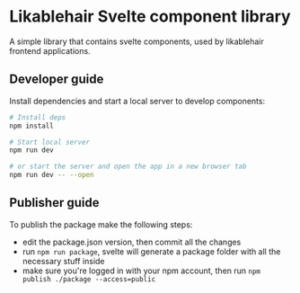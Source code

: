 # Likablehair Svelte component library

A simple library that contains svelte components, used by likablehair frontend applications.

## Developer guide

Install dependencies and start a local server to develop components:

```bash
# Install deps
npm install

# Start local server
npm run dev

# or start the server and open the app in a new browser tab
npm run dev -- --open
```

## Publisher guide

To publish the package make the following steps:

- edit the package.json version, then commit all the changes
- run `npm run package`, svelte will generate a package folder with all the necessary stuff inside
- make sure you're logged in with your npm account, then run `npm publish ./package --access=public`
